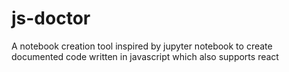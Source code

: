# js-doctor
A notebook creation tool inspired by jupyter notebook to create documented code written in javascript which also supports react
